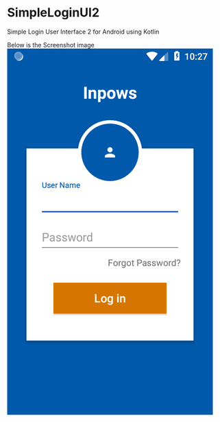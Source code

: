 # SimpleLoginUI2
Simple Login User Interface 2 for Android using Kotlin

Below is the Screenshot image
![alt text](https://raw.githubusercontent.com/fauhan/SimpleLoginUI2/master/examples/Login%20UI%20-%202%20by%20Inpows.png)
